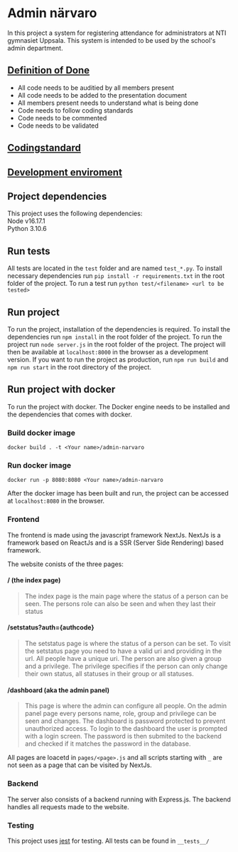 # Admin närvaro
In this project a system for registering attendance for administrators at NTI gymnasiet Uppsala. This system is intended to be used by the school's admin department.


## [Definition of Done](https://docs.google.com/document/d/1nFov6OfS3KaviBkWdDGdLUGio0Qt3hujJUGrA251HUg) 
- All code needs to be auditied by all members present
- All code needs to be added to the presentation document
- All members present needs to understand what is being done
- Code needs to follow coding standards
- Code needs to be commented
- Code needs to be validated


## [Codingstandard](https://docs.google.com/document/d/131W1bUSoyt6cgcMWJ0351T7rCdNp8Y3KoZeaQxhfvpE/)

## [Development enviroment](https://docs.google.com/document/d/1a-pp_Vd-XVFjH9qxnXjHDsL0S8OLv-I7n9eCeU7P8Pw/)

## Project dependencies
This project uses the following dependencies: \
Node v16.17.1 \
Python 3.10.6 

## Run tests
All tests are located in the `test` folder and are named `test_*.py`. To install necessary dependencies run `pip install -r requirements.txt` in the root folder of the project. To run a test run `python test/<filename> <url to be tested>`

## Run project
To run the project, installation of the dependencies is required. To install the dependencies run `npm install` in the root folder of the project. To run the project run `node server.js` in the root folder of the project. The project will then be available at `localhost:8000` in the browser as a development version. If you want to run the project as production, run `npm run build` and `npm run start` in the root directory of the project.

## Run project with docker
To run the project with docker. The Docker engine needs to be installed and the dependencies that comes with docker.

### Build docker image
`docker build . -t <Your name>/admin-narvaro`

### Run docker image
`docker run -p 8080:8080 <Your name>/admin-narvaro`

After the docker image has been built and run, the project can be accessed at `localhost:8080` in the browser.


### Frontend
The frontend is made using the javascript framework NextJs. NextJs is a framework based on ReactJs and is a SSR (Server Side Rendering) based framework.

The website conists of the three pages:
#### / (the index page)
> The index page is the main page where the status of a person can be seen. The persons role can also be seen and when they last their status
#### /setstatus?auth={authcode}
> The setstatus page is where the status of a person can be set. To visit the setstatus page you need to have a valid uri and providing in the url. All people have a unique uri. The person are also given a group and a privilege. The privilege specifies if the person can only change their own status, all statuses in their group or all statuses.

#### /dashboard (aka the admin panel)
> This page is where the admin can configure all people. On the admin panel page every persons name, role, group and privilege can be seen and changes. The dashboard is password protected to prevent unauthorized access. To login to the dashboard the user is prompted with a login screen. The password is then submited to the backend and checked if it matches the password in the database.

All pages are loacetd in `pages/<page>.js` and all scripts starting with `_` are not seen as a page that can be visited by NextJs.


### Backend
The server also consists of a backend running with Express.js. The backend handles all requests made to the website.

### Testing
This project uses [jest](https://nextjs.org/docs/testing) for testing. All tests can be found in `__tests__/`